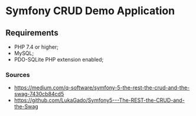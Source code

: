 Symfony CRUD Demo Application
========================

Requirements
------------

  * PHP 7.4 or higher;
  * MySQL;
  * PDO-SQLite PHP extension enabled;


### Sources
- https://medium.com/q-software/symfony-5-the-rest-the-crud-and-the-swag-7430cb84cd5
- https://github.com/LukaGado/Symfony5---The-REST-the-CRUD-and-the-Swag
